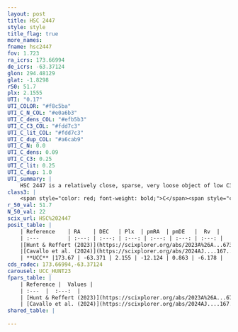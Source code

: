 ```yaml
---
layout: post
title: HSC 2447
style: style
title_flag: true
more_names: 
fname: hsc2447
fov: 1.723
ra_icrs: 173.66994
de_icrs: -63.37124
glon: 294.48129
glat: -1.8298
r50: 51.7
plx: 2.1555
UTI: "0.17"
UTI_COLOR: "#f8c5ba"
UTI_C_N_COL: "#e0a6b3"
UTI_C_dens_COL: "#efb5b3"
UTI_C_C3_COL: "#fdd7c3"
UTI_C_lit_COL: "#fdd7c3"
UTI_C_dup_COL: "#a6cab9"
UTI_C_N: 0.0
UTI_C_dens: 0.09
UTI_C_C3: 0.25
UTI_C_lit: 0.25
UTI_C_dup: 1.0
UTI_summary: |
    HSC 2447 is a relatively close, sparse, very loose object of low C3 quality. It was recently reported in the literature.<br><br><span style="color: #99180f; font-weight: bold;">Warning: </span>contains less than 25 stars with <i>P>0.5</i> estimated.
class3: |
    <span style="color: red; font-weight: bold;">C</span><span style="color: red; font-weight: bold;">C</span>
r_50_val: 51.7
N_50_val: 22
scix_url: HSC%202447
posit_table: |
    | Reference    | RA    | DEC   | Plx  | pmRA  | pmDE   |  Rv  |
    | :---         | :---: | :---: | :---: | :---: | :---: | :---: |
    |[Hunt & Reffert (2023)](https://scixplorer.org/abs/2023A%26A...673A.114H) | 173.214 | -63.429 | 2.159 | -12.213 | 0.977 | -9.019 |
    |[Cavallo et al. (2024)](https://scixplorer.org/abs/2024AJ....167...12C) | 173.66 | -63.466 | 2.159 | -- | -- | -- |
    | **UCC** |173.67 | -63.371 | 2.155 | -12.124 | 0.863 | -6.178 | 
cds_radec: 173.66994,-63.37124
carousel: UCC_HUNT23
fpars_table: |
    | Reference |  Values |
    | :---  |  :---:  |
    | [Hunt & Reffert (2023)](https://scixplorer.org/abs/2023A%26A...673A.114H) | `AV50=0.253, diffAV50=0.51, MOD50=8.231, logAge50=7.891` |
    | [Cavallo et al. (2024)](https://scixplorer.org/abs/2024AJ....167...12C) | `AV50=0.81, dMod50=8.39, logAge50=7.59, [Fe/H]50=-0.15` |
shared_table: |
    
---
```

